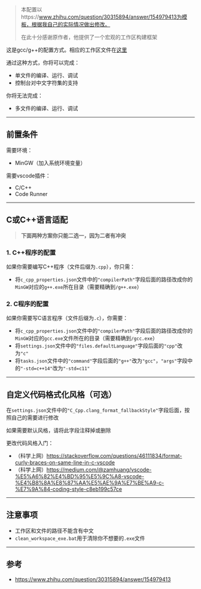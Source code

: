 > 本配置以https://www.zhihu.com/question/30315894/answer/154979413为模板，根据我自己的实际情况做出修改。
>
> 在此十分感谢原作者，他提供了一个宏观的工作区构建框架

这是gcc/g++的配置方式。相应的工作区文件在[这里](../gcc_g++) 

通过这种方式，你将可以完成：

* 单文件的编译、运行、调试
* 控制台对中文字符集的支持

你将无法完成：

* 多文件的编译、运行、调试

---

## 前置条件

需要环境：

* MinGW（加入系统环境变量）

需要vscode插件：

* C/C++
* Code Runner

---
## C或C++语言适配

> **下面两种方案你只能二选一，因为二者有冲突** 

### 1. C++程序的配置

如果你需要编写C++程序（文件后缀为`.cpp`），你只需：

* 将`c_cpp_properties.json`文件中的`"compilerPath"`字段后面的路径改成你的`MinGW`对应的`g++.exe`所在目录（需要精确到`/g++.exe`）

### 2. C程序的配置

如果你需要写C语言程序（文件后缀为`.c`），你需要：

* 将`c_cpp_properties.json`文件中的`"compilerPath"`字段后面的路径改成你的`MinGW`对应的`gcc.exe`文件所在的目录（需要精确到`/gcc.exe`）
* 将`settings.json`文件中的`"files.defaultLanguage"`字段后面的`"cpp"`改为`"c"`
* 将`tasks.json`文件中的`"command"`字段后面的`"g++"`改为`"gcc"`，`"args"`字段中的`"-std=c++14"`改为`"-std=c11"`

---

## 自定义代码格式化风格（可选）

在`settings.json`文件中的`"C_Cpp.clang_format_fallbackStyle"`字段后面，按照自己的需要进行修改

如果需要默认风格，请将此字段注释掉或删除

更改代码风格入门：

* （科学上网）https://stackoverflow.com/questions/46111834/format-curly-braces-on-same-line-in-c-vscode 
* （科学上网）https://medium.com/@zamhuang/vscode-%E5%A6%82%E4%BD%95%E5%9C%A8-vscode-%E4%B8%8A%E8%87%AA%E5%AE%9A%E7%BE%A9-c-%E7%9A%84-coding-style-c8eb199c57ce 

---

## 注意事项

* 工作区和文件的路径不能含有中文
* `clean_workspace_exe.bat`用于清除你不想要的`.exe`文件

---


## 参考

* https://www.zhihu.com/question/30315894/answer/154979413


